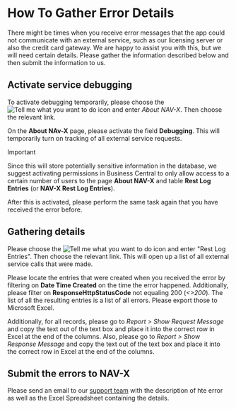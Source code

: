 # How To Gather Error Details

There might be times when you receive error messages that the app could not communicate with an external service, such as our licensing server or also the credit card gateway. We are happy to assist you with this, but we will need certain details. Please gather the information described below and then submit the information to us.

## Activate service debugging

To activate debugging temporarily, please choose the ![Tell me what you want to do](/images/magnifying-glass.gif) icon and enter *About NAV-X*. Then choose the relevant link.

On the **About NAv-X** page, please activate the field **Debugging**. This will temporarily turn on tracking of all external service requests.

> [!IMPORTANT]
> Since this will store potentially sensitive information in the database, we suggest activating permissions in Business Central to only allow access to a certain number of users to the page **About NAV-X** and table **Rest Log Entries** (or **NAV-X Rest Log Entries**).

After this is activated, please perform the same task again that you have received the error before.

## Gathering details

Please choose the ![Tell me what you want to do](/images/magnifying-glass.gif) icon and enter "Rest Log Entries". Then choose the relevant link. This will open up a list of all external service calls that were made.

Please locate the entries that were created when you received the error by filtering on **Date Time Created** on the time the error happened. Additionally, please filter on **ResponseHttpStatusCode** not equaling 200 (*<>200*). The list of all the resulting entries is a list of all errors. Please export those to Microsoft Excel.

Additionally, for all records, please go to *Report > Show Request Message* and copy the text out of the text box and place it into the correct row in Excel at the end of the columns. Also, please go to *Report > Show Response Message* and copy the text out of the text box and place it into the correct row in Excel at the end of the columns.

## Submit the errors to NAV-X

Please send an email to our [support team](mailto://support@nav-x.com) with the description of hte error as well as the Excel Spreadsheet containing the details.
